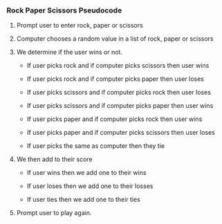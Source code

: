### Rock Paper Scissors Pseudocode

1. Prompt user to enter rock, paper or scissors

2. Computer chooses a random value in a list of rock, paper or scissors

3. We determine if the user wins or not.

   - If user picks rock and if computer picks scissors then user wins

   - If user picks rock and if computer picks paper then user loses

   - If user picks scissors and if computer picks rock then user loses

   - If user picks scissors and if computer picks paper then user wins

   - If user picks paper and if computer picks rock then user wins

   - If user picks paper and if computer picks scissors then user loses

   - If user picks the same as computer then they tie

4. We then add to their score

   - If user wins then we add one to their wins

   - If user loses then we add one to their losses

   - If user ties then we add one to their ties

5. Prompt user to play again.

